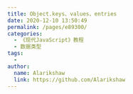 ```yaml
---
title: Object.keys、values、entries
date: 2020-12-10 13:50:49
permalink: /pages/e89300/
categories:
  - 《现代JavaScript》教程
  - 数据类型
tags:
  - 
author: 
  name: Alarikshaw
  link: https://github.com/Alarikshaw
---
```

